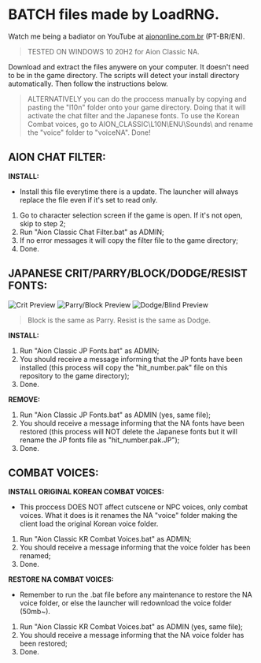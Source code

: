 # BATCH files made by LoadRNG.
Watch me being a badiator on YouTube at [aiononline.com.br](http://aiononline.com.br) (PT-BR/EN).

> TESTED ON WINDOWS 10 20H2 for Aion Classic NA.

Download and extract the files anywere on your computer. It doesn't need to be in the game directory. The scripts will detect your install directory automatically. Then follow the instructions below.

> ALTERNATIVELY you can do the proccess manually by copying and pasting the "l10n" folder onto your game directory. Doing that it will activate the chat filter and the Japanese fonts. To use the Korean Combat voices, go to AION_CLASSIC\L10N\ENU\Sounds\ and rename the "voice" folder to "voiceNA". Done!

## AION CHAT FILTER:
__INSTALL:__

- Install this file everytime there is a update. The launcher will always replace the file even if it's set to read only.

1. Go to character selection screen if the game is open. If it's not open, skip to step 2;
2. Run "Aion Classic Chat Filter.bat" as ADMIN;
3. If no error messages it will copy the filter file to the game directory;
4. Done.


## JAPANESE CRIT/PARRY/BLOCK/DODGE/RESIST FONTS:
![Crit Preview](https://i.imgur.com/QYhucVk.png)
![Parry/Block Preview](https://i.imgur.com/geFLNsI.png)
![Dodge/Blind Preview](https://i.imgur.com/HQc4W7p.png)

> Block is the same as Parry.
> Resist is the same as Dodge.

__INSTALL:__
1. Run "Aion Classic JP Fonts.bat" as ADMIN;
2. You should receive a message informing that the JP fonts have been installed (this process will copy the "hit_number.pak" file on this repository to the game directory);
3. Done.

__REMOVE:__
1. Run "Aion Classic JP Fonts.bat" as ADMIN (yes, same file);
2. You should receive a message informing that the NA fonts have been restored (this process will NOT delete the Japanese fonts but it will rename the JP fonts file as "hit_number.pak.JP");
3. Done.


## COMBAT VOICES:
__INSTALL ORIGINAL KOREAN COMBAT VOICES:__
- This proccess DOES NOT affect cutscene or NPC voices, only combat voices. What it does is it renames the NA "voice" folder making the client load the original Korean voice folder.

1. Run "Aion Classic KR Combat Voices.bat" as ADMIN;
2. You should receive a message informing that the voice folder has been renamed;
3. Done.

__RESTORE NA COMBAT VOICES:__
- Remember to run the .bat file before any maintenance to restore the NA voice folder, or else the launcher will redownload the voice folder (50mb~).

1. Run "Aion Classic KR Combat Voices.bat" as ADMIN (yes, same file);
2. You should receive a message informing that the NA voice folder has been restored;
3. Done.
